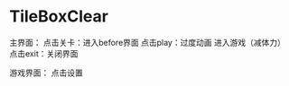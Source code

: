 # TileBoxClear

主界面：
    点击关卡：进入before界面
        点击play：过度动画 进入游戏（减体力）
        点击exit：关闭界面

游戏界面：
    点击设置